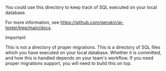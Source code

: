You could use this directory to keep track of SQL executed on your local database.

For more information, see https://github.com/gerukin/ai-tester/tree/main/docs.

> [!IMPORTANT]
> This is not a directory of proper migrations. This is a directory of SQL files which you have executed on your local database. Whether it is committed, and how this is handled depends on your team's workflow. If you need proper migrations support, you will need to build this on top.
